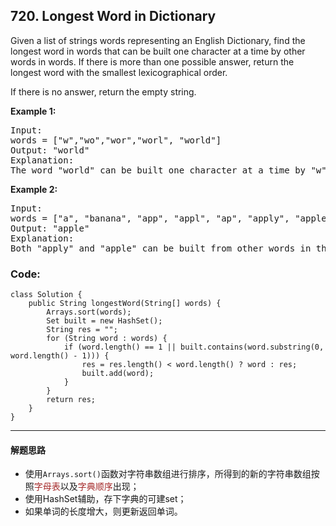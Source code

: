 ## 720. Longest Word in Dictionary
Given a list of strings words representing an English Dictionary, find the longest word in words that can be built one character at a time by other words in words. If there is more than one possible answer, return the longest word with the smallest lexicographical order.

If there is no answer, return the empty string.

<strong>Example 1:</strong>
<pre>Input: 
words = ["w","wo","wor","worl", "world"]
Output: "world"
Explanation: 
The word "world" can be built one character at a time by "w", "wo", "wor", and "worl".
</pre>

<strong>Example 2:</strong>
<pre>Input: 
words = ["a", "banana", "app", "appl", "ap", "apply", "apple"]
Output: "apple"
Explanation: 
Both "apply" and "apple" can be built from other words in the dictionary. However, "apple" is lexicographically smaller than "apply".</pre>

### Code:
<pre><code>class Solution {
    public String longestWord(String[] words) {
        Arrays.sort(words);
        Set<String> built = new HashSet<String>();
        String res = "";
        for (String word : words) {
            if (word.length() == 1 || built.contains(word.substring(0, word.length() - 1))) {
                res = res.length() < word.length() ? word : res;
                built.add(word);
            }
        }
        return res;
    }
}
</code></pre>

***
#### 解题思路
* 使用<code>Arrays.sort()</code>函数对字符串数组进行排序，所得到的新的字符串数组按照<font color = brown>字母表</font>以及<font color = brown>字典顺序</font>出现；
* 使用HashSet辅助，存下字典的可建set；
* 如果单词的长度增大，则更新返回单词。